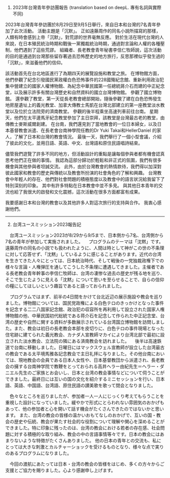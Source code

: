 1. 2023年台灣青年參訪團報告 (translation based on deepL. 專有名詞與實際不同)

2023年台灣青年參訪團於8月29日至9月5日舉行，來自日本和台灣的7名青年參加了此次活動。
活動主題是「沉默」。 正如遠藤周作的同名小說所描寫的那樣，人類有時會感到上帝「沉默」，對荒謬的世界毫無反應。 對於生活在現代台灣的人來說，在日本殖民統治時期和戰後一黨獨裁統治時期，通過對言論和人權的各種壓制，他們遇到了這些荒謬。 組織者、長老教會青年秘書李信仁牧師說，這次活動的目的是通過到台灣那些留存著過去恐怖歷史的地方旅行，反思那裡似乎發生過的「沉默」，來滋養他們的信仰。

該活動首先在台北地區進行了為期四天的展覽設施和教堂之旅。 在博物館方面，他們參觀了紀念引發國民黨政權白色恐怖事件的228國殤紀念館、重新利用政治犯集中營建立的國家人權博物館、為紀念中華民國第一任總統蔣介石而建的中正紀念堂，以及展示許多有關台灣歷史和自然資料的國立台灣博物館。 參觀了國立博物館。 還參觀了教堂，第一天從長老教會總部開始，隨後參觀了建在白色恐怖發生地房屋遺址上的義光教堂、加拿大傳教士馬凱在台灣北部建立的第一座教堂淡水教堂以及位於立法院旁的濟南教堂。
參觀的後半程乘坐高速列車前往台南。 星期天，他們在太平邊馬牙紀念教堂參加了主日崇拜，該教堂是台灣最古老的教堂，由傳教士麥斯威爾創建。 在台南，我們還見到了當地教會的一位日本婦女，以及日本基督教會派遣、在長老會台南神學院任教的Dr Yuki Takai和HellerDaniel 的家人，了解了日本和台灣的教會情況。 最後一天，我們舉行了一個小型會議，介紹了彼此的文化，並用日語、英語、中文、台灣語和原住民語唱詩結束。

儘管我們遊覽了許多不同的地方，但活動設計的重點是讓每個參與者都有機會認真思考他們正在做的事情。 我認為這部分歸功於輕鬆和非正式的氛圍，我們有很多機會與其他參與者坦誠交流。
此外，由於台灣教會的熱情款待，我們得以加深對彼此國家和教會的歷史與傳統以及教會所扮演的社會角色的了解和興趣。 台灣教會中年輕人的存在、他們對社會問題的積極態度以及教會中的語言狀況給我留下了特別深刻的印象。 其中有許多特點在日本教會中並不多見。
與其他日本青年的交流也給了我很大的啟發和文化震撼，這次活動在很多方面都富有成果。

我要感謝日本和台灣的教會以及其他許多人對這次旅行的支持與合作。 我衷心感謝他們。

---


2. 台湾ユースミッション2023報告記

　台湾ユースミッション2023が8/29から9/5まで、日本側から7名、台湾側から7名の青年が参加して実施されました。
　プログラムのテーマは「沈黙」です。遠藤周作の同名の小説でも扱われたように、人間は時として神がこの世の不条理に対して応答せず、「沈黙」しているように感じることがあります。近代の台湾を生きてきた人々にとっては、日本統治時代、そして戦後の一党独裁政権下での様々な言論・人権弾圧を通してこうした不条理に遭遇してきました。主催者である長老教会青年幹事の李信仁牧師は、台湾の凄惨な過去の歴史が残る地を巡り、そこで生じたように見える「沈黙」について思いを至らせることで、自らの信仰の糧にしてほしいという趣旨であると語っておられました。

　プログラムではまず、前半の4日間をかけて台北近辺の展示施設や教会を巡りました。博物館については、国民党政権による白色テロのきっかけとなった事件を記念する二二八国家記念館、政治犯の収容所を再利用して設立された国家人権博物館の他、中華民国初代総統である蒋介石を記念して作られた中正記念堂、台湾の歴史や自然に関する資料が多数展示されている台湾国立博物館を訪問しました。また、教会は初日の長老教会本部を皮切りに、白色テロの事件現場となった住宅跡に建てられた義光教会、カナダ人宣教師マカイにより台湾北部で最初に設立された淡水教会、立法院の隣にある済南教会を訪れました。
　後半は高速鉄道で台南に移動しました。日曜日にはマックスウェル宣教師が設立した台湾最古の教会である太平境馬雅各記念教会で主日礼拝に与りました。その他台南においては、現地教会の会員である日本人女性や、日本基督教団から派遣され、長老教会の擁する台南神学院で教鞭をとっておられる高井ヘラー由紀先生＝ヘラー・ダニエル先生のご家族とお会いし、日本と台湾の教会事情などについて伺うことができました。最終日には互いの国の文化を紹介するミニセッションを行い、日本語、英語、中国語、台湾語、原住民語の讃美歌を歌って閉会となりました。

　色々なところを巡りましたが、参加者一人一人にじっくり考えてもらうことを重視した設計になっていました。緩やかで形式にとらわれない雰囲気のおかげもあって、他の参加者と心を開いて話す機会がたくさんできたのではないかと思います。
また、台湾の教会の皆様の温かいおもてなしのおかげで、互いの国・教会の歴史や伝統、教会が果たす社会的な役割について理解や関心を深めることができました。特に印象に残ったのは、台湾の教会における若者の存在感、社会問題に対する積極的な取り組み、教会の中の言語事情等々です。日本の教会にはあまりないような特徴がたくさんありました。
他の日本の青年との交流も、私にとっては大きな刺激とカルチャーショックを受けるものとなり、様々な点で実りのあるプログラムになりました。

　今回の渡航にあたっては日本・台湾の教会の皆様をはじめ、多くの方々からご支援とご協力を賜りました。心より感謝申し上げます。
